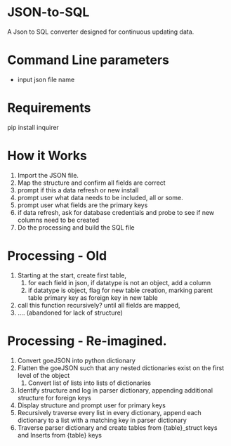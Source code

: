 # JSON-to-SQL
A Json to SQL converter designed for continuous updating data. 

# Command Line parameters
- input json file name

# Requirements
pip install inquirer

# How it Works
1. Import the JSON file.
2. Map the structure and confirm all fields are correct
3. prompt if this a data refresh or new install
4. prompt user what data needs to be included, all or some.
5. prompt user what fields are the primary keys
6. if data refresh, ask for database credentials and probe to see if new columns need to be created
7. Do the processing and build the SQL file

# Processing - Old
1. Starting at the start, create first table, 
   1. for each field in json, if datatype is not an object, add a column
   2. if datatype is object, flag for new table creation, marking parent table primary key as foreign key in new table
2. call this function recursively? until all fields are mapped,
3. .... (abandoned for lack of structure)


# Processing - Re-imagined.
1. Convert goeJSON into python dictionary
2. Flatten the goeJSON such that any nested dictionaries exist on the first level of the object
   1. Convert list of lists into lists of dictionaries
3. Identify structure and log in parser dictionary, appending additional structure for foreign keys
4. Display structure and prompt user for primary keys
5. Recursively traverse every list in every dictionary, append each dictionary to a list with a matching key in parser dictionary
6. Traverse parser dictionary and create tables from {table}_struct keys and Inserts from {table} keys
